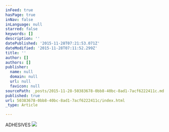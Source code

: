 ```yaml
---
inFeed: true
hasPage: true
inNav: false
inLanguage: null
starred: false
keywords: []
description: ''
datePublished: '2015-11-28T07:21:53.071Z'
dateModified: '2015-11-28T07:11:52.299Z'
title: ''
author: []
authors: []
publisher:
  name: null
  domain: null
  url: null
  favicon: null
sourcePath: _posts/2015-11-28-50383678-0bb8-40bc-8ad1-7acf6222411c.md
published: true
url: 50383678-0bb8-40bc-8ad1-7acf6222411c/index.html
_type: Article

---
```

ADHESIVES
![](https://the-grid-user-content.s3-us-west-2.amazonaws.com/f0e34b9b-ecc6-4524-a302-29edf12b1b40.jpg)